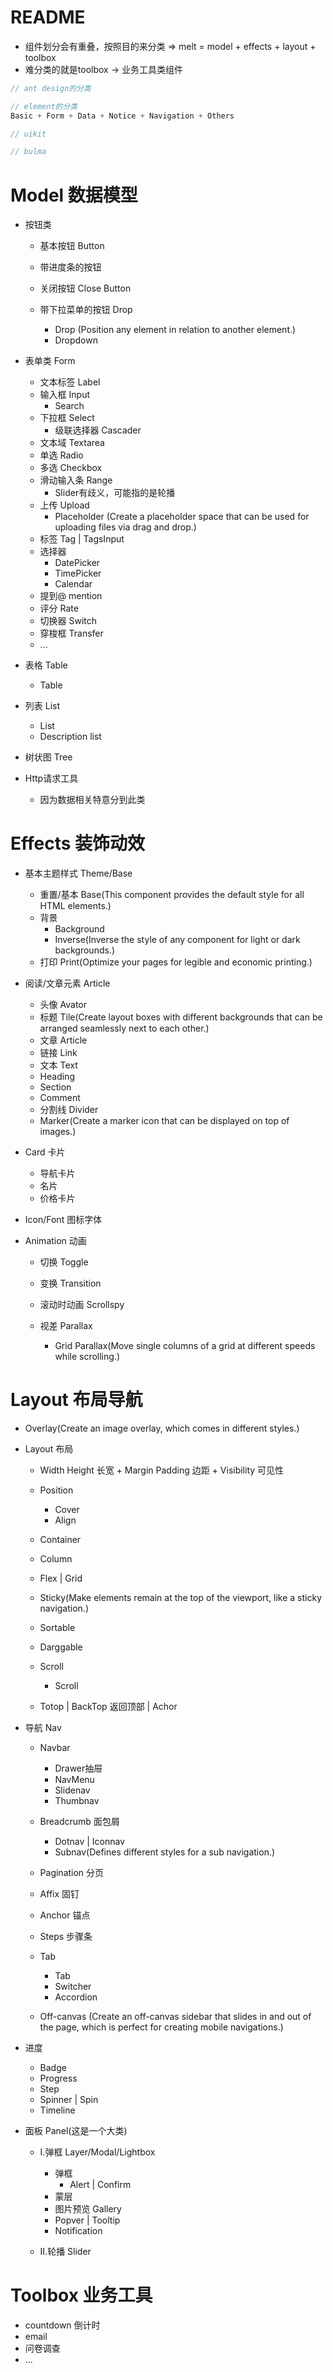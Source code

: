 # README

- 组件划分会有重叠，按照目的来分类 => melt = model + effects + layout + toolbox
- 难分类的就是toolbox -> 业务工具类组件 

```js
// ant design的分类

// element的分类
Basic + Form + Data + Notice + Navigation + Others

// uikit 

// bulma
```

# Model 数据模型

- 按钮类

  - 基本按钮 Button
  - 带进度条的按钮
  - 关闭按钮 Close Button
  - 带下拉菜单的按钮 Drop

    - Drop (Position any element in relation to another element.)
    - Dropdown

- 表单类 Form

  - 文本标签 Label
  - 输入框 Input
    - Search
  - 下拉框 Select 
    - 级联选择器 Cascader
  - 文本域 Textarea
  - 单选 Radio
  - 多选 Checkbox
  - 滑动输入条 Range 
    - Slider有歧义，可能指的是轮播 
  - 上传 Upload
    - Placeholder (Create a placeholder space that can be used for uploading files via drag and drop.)
  - 标签 Tag | TagsInput
  - 选择器
    - DatePicker 
    - TimePicker 
    - Calendar
  - 提到@ mention
  - 评分 Rate 
  - 切换器 Switch
  - 穿梭框 Transfer 
  - ...

- 表格 Table

  - Table
  
- 列表 List

  - List
  - Description list

- 树状图 Tree
- Http请求工具 

  - 因为数据相关特意分到此类

# Effects 装饰动效

- 基本主题样式 Theme/Base

  - 重置/基本 Base(This component provides the default style for all HTML elements.)
  - 背景 
    - Background
    - Inverse(Inverse the style of any component for light or dark backgrounds.)
  - 打印 Print(Optimize your pages for legible and economic printing.)

- 阅读/文章元素 Article

  - 头像 Avator
  - 标题 Tile(Create layout boxes with different backgrounds that can be arranged seamlessly next to each other.)
  - 文章 Article
  - 链接 Link
  - 文本 Text
  - Heading
  - Section
  - Comment
  - 分割线 Divider 
  - Marker(Create a marker icon that can be displayed on top of images.)

- Card 卡片

  - 导航卡片
  - 名片
  - 价格卡片

- Icon/Font 图标字体

- Animation 动画

  - 切换 Toggle
  - 变换 Transition
  - 滚动时动画 Scrollspy
  - 视差 Parallax

    - Grid Parallax(Move single columns of a grid at different speeds while scrolling.)

# Layout 布局导航



- Overlay(Create an image overlay, which comes in different styles.)

- Layout 布局

  - Width Height 长宽 +  Margin Padding 边距 + Visibility 可见性
  - Position

    - Cover
    - Align

  - Container

  - Column

  - Flex | Grid

  - Sticky(Make elements remain at the top of the viewport, like a sticky navigation.)

  - Sortable
  - Darggable
  - Scroll

    - Scroll
  - Totop | BackTop 返回顶部 | Achor


- 导航 Nav

  - Navbar
    - Drawer抽屉
    - NavMenu
    - Slidenav
    - Thumbnav
  - Breadcrumb 面包屑
    - Dotnav | Iconnav
    - Subnav(Defines different styles for a sub navigation.)
  - Pagination 分页
  - Affix 固钉
  - Anchor 锚点
  - Steps 步骤条
  - Tab

    - Tab
    - Switcher
    - Accordion

  - Off-canvas (Create an off-canvas sidebar that slides in and out of the page, which is perfect for creating mobile navigations.)

- 进度

  - Badge
  - Progress
  - Step
  - Spinner | Spin
  - Timeline
  
- 面板 Panel(这是一个大类)

  - Ⅰ.弹框 Layer/Modal/Lightbox
    - 弹框
      - Alert | Confirm
    - 蒙层
    - 图片预览 Gallery
    - Popver | Tooltip
    - Notification

  - Ⅱ.轮播 Slider



# Toolbox 业务工具

- countdown 倒计时
- email
- 问卷调查
- ...